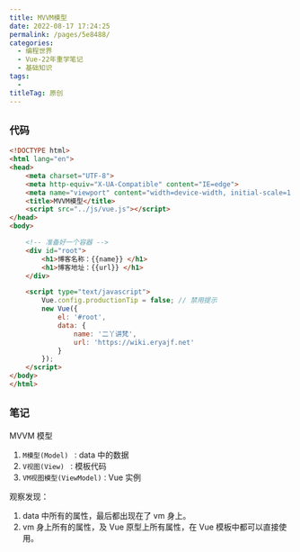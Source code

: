 ```yaml
---
title: MVVM模型
date: 2022-08-17 17:24:25
permalink: /pages/5e8488/
categories:
  - 编程世界
  - Vue-22年重学笔记
  - 基础知识
tags:
  -
titleTag: 原创
---
```


## ` 代码 `

```html
<!DOCTYPE html>
<html lang="en">
<head>
    <meta charset="UTF-8">
    <meta http-equiv="X-UA-Compatible" content="IE=edge">
    <meta name="viewport" content="width=device-width, initial-scale=1.0">
    <title>MVVM模型</title>
    <script src="../js/vue.js"></script>
</head>
<body>

    <!-- 准备好一个容器 -->
    <div id="root">
        <h1>博客名称：{{name}} </h1>
        <h1>博客地址：{{url}} </h1>
    </div>

    <script type="text/javascript">
        Vue.config.productionTip = false; // 禁用提示
        new Vue({
            el: '#root',
            data: {
                name: '二丫讲梵',
                url: 'https://wiki.eryajf.net'
            }
        });
    </script>
</body>
</html>
```

## ` 笔记 `

MVVM 模型
1.  `M模型(Model) ：`data 中的数据
2.  `V视图(View) ：`模板代码
3.  `VM视图模型(ViewModel)：`Vue 实例

观察发现：

1.  data 中所有的属性，最后都出现在了 vm 身上。
2.  vm 身上所有的属性，及 Vue 原型上所有属性，在 Vue 模板中都可以直接使用。
